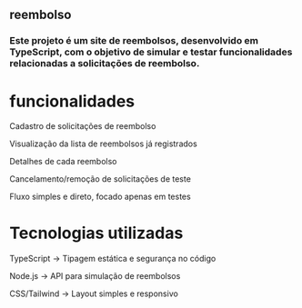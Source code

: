## reembolso
 
### Este projeto é um site de reembolsos, desenvolvido em TypeScript, com o objetivo de simular e testar funcionalidades relacionadas a solicitações de reembolso.

# funcionalidades

Cadastro de solicitações de reembolso

Visualização da lista de reembolsos já registrados

Detalhes de cada reembolso

Cancelamento/remoção de solicitações de teste

Fluxo simples e direto, focado apenas em testes

# Tecnologias utilizadas

TypeScript → Tipagem estática e segurança no código

Node.js → API para simulação de reembolsos

CSS/Tailwind → Layout simples e responsivo
